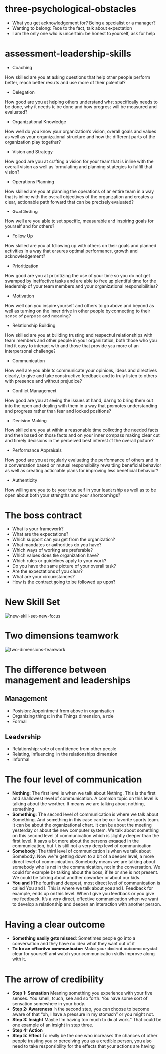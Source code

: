 # three-psychological-obstacles
- What you get acknowledgement for? Being a specialist or a manager?
- Wanting to belong: Face to the fact, talk about expectation
- I am the only one who is uncertain: be honest to yourself, ask for help

# assessment-leadership-skills
- Coaching

How skilled are you at asking questions that help other people perform better, reach better results and use more of their potential?
- Delegation

How good are you at helping others understand what specifically needs to be done, why it needs to be done and how progress will be measured and evaluated? 

- Organizational Knowledge

How well do you know your organization’s vision, overall goals and values as well as your organizational structure and how the different parts of the organization play together?
- Vision and Strategy

How good are you at crafting a vision for your team that is inline with the overall vision as well as formulating and planning strategies to fulfill that vision? 
- Operations Planning

How skilled are you at planning the operations of an entire team in a way that is inline with the overall objectives of the organization and creates a clear, actionable path forward that can be precisely evaluated?
- Goal Setting

How well are you able to set specific, measurable and inspiring goals for yourself and for others?
- Follow Up

How skilled are you at following up with others on their goals and planned activities in a way that ensures optimal performance, growth and acknowledgement?

- Prioritization

How good are you at prioritizing the use of your time so you do not get swamped by ineffective tasks and are able to free up plentiful time for the leadership of your team members and your organizational responsibilities?
- Motivation

How well can you inspire yourself and others to go above and beyond as well as turning on the inner drive in other people by connecting to their sense of purpose and meaning?
- Relationship Building

How skilled are you at building trusting and respectful relationships with team members and other people in your organization, both those who you find it easy to interact with and those that provide you more of an interpersonal challenge? 
- Communication

How well are you able to communicate your opinions, ideas and directives clearly, to give and take constructive feedback and to truly listen to others with presence and without prejudice? 

- Conflict Management

How good are you at seeing the issues at hand, daring to bring them out into the open and dealing with them in a way that promotes understanding and progress rather than fear and locked positions?
- Decision Making

How skilled are you at within a reasonable time collecting the needed facts and then based on those facts and on your inner compass making clear cut and timely decisions in the perceived best interest of the overall picture? 
- Performance Appraisals

How good are you at regularly evaluating the performance of others and in a conversation based on mutual responsibility rewarding beneficial behavior as well as creating actionable plans for improving less beneficial behavior?
- Authenticity

How willing are you to be your true self in your leadership as well as to be open about both your strengths and your shortcomings?

# The boss contract
- What is your framework?
- What are the expectations?
- Which support can you get from the organization?
- What mandates or authorities do you have?
- Which ways of working are preferable?
- Which values does the organization have?
- Which rules or guidelines apply to your work?
- Do you have the same picture of your overall task?
- Are the expectations of you clear?
- What are your circumstances?
- How is the contract going to be followed up upon?

# New Skill Set

![new-skill-set-new-focus](./images/new-skill-set-new-focus.png)

# Two dimensions teamwork
![two-dimensions-teamwork](./images/two-dimensions-teamwork.png)

# The difference between management and leaderships
## Management
- Posision: Appointment from above in organisation
- Organizing things: in the Things dimension, a role
- Formal
## Leadership
- Relationship: vote of confidence from other people
- Relating, influencing: in the relationships dimension
- Informal
# The four level of communication

- **Nothing**: The first level is when we talk about Nothing. This is the first and shallowest level of communication. A common topic on this level is talking about the weather. It means we are talking about nothing, something
- **Something**: The second level of communication is where we talk about Something. And something in this case can be our favorite sports team. It can be about the organizational chart. It can be about the meeting yesterday or about the new computer system. We talk about something on this second level of communication which is slightly deeper than the first level. It says a bit more about the persons engaged in the communication, but it is still not a very deep level of communication
- **Somebody**: The third level of communication is when we talk about Somebody. Now we’re getting down to a bit of a deeper level, a more direct level of communication. Somebody means we are talking about somebody who is not in the communication, not in the conversation. We could for example be talking about the boss, if he or she is not present. We could be talking about another coworker or about our kids.
- **You and I**:The fourth and deepest, most direct level of communication is called You and I. This is where we talk about you and I. Feedback for example, ends up on this level. When I give you feedback or you give me feedback. It’s a very direct, effective communication when we want to develop a relationship and deepen an interaction with another person.

# Having a clear outcome
- **Something easily gets missed**: Sometimes people go into a conversation and they have no idea what they want out of it
- **To be an effective communicator**: Make your desired outcome crystal clear for yourself and watch your communication skills improve along with it.

# The arrow of credibility
- **Step 1: Sensation** Meaning something you experience with your five senses. You smell, touch, see and so forth. You have some sort of sensation somewhere in your body. 
- **Step 2: Awareness** In the second step, you can choose to become aware of that “oh, I have a pressure in my stomach” or you might not.
- **Step 3: Insight** Maybe I’m having too much to do at work.” That could be one example of an insight in step three.
- **Step 4: Action** 
- **Step 5: Effect** To really be the one who increases the chances of other people trusting you or perceiving you as a credible person, you also need to take responsibility for the effects that your actions are having